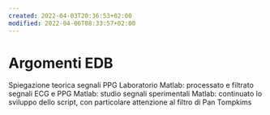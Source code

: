 ```yaml
---
created: 2022-04-03T20:36:53+02:00
modified: 2022-04-06T08:33:57+02:00
---
```


# Argomenti EDB

Spiegazione teorica segnali PPG 
Laboratorio
Matlab: processato e filtrato segnali ECG e PPG
Matlab: studio segnali sperimentali
Matlab: continuato lo sviluppo dello script, con particolare attenzione al filtro di Pan Tompkims

